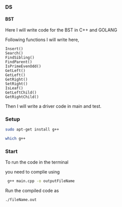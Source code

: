### DS
#### BST

Here I will write code for the BST in C++ and GOLANG

Following functions I will write here,

    Insert()
    Search()
    FindSibling()
    FindParent()
    IsPrimeEvenOdd()
    GetLeft()
    GetLeft()
    GetRight()
    SetRight()
    IsLeaf()
    GetLeftChild()
    GetRightChild()

Then I will write a driver code in main and test.

### Setup

```bash
sudo apt-get install g++
```

```bash
which g++
```

### Start

To run the code in the terminal

you need to complie using
```bash
 g++ main.cpp -o outputFileName
```

Run the compiled code as
```bash
./fileName.out
```



